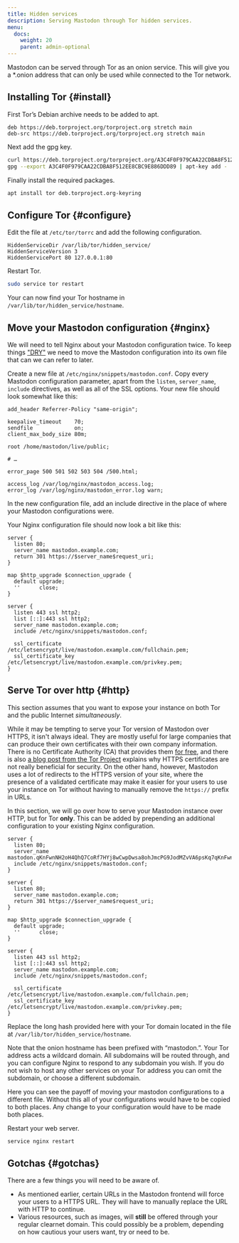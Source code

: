 ```yaml
---
title: Hidden services
description: Serving Mastodon through Tor hidden services.
menu:
  docs:
    weight: 20
    parent: admin-optional
---
```


Mastodon can be served through Tor as an onion service. This will give you a \*.onion address that can only be used while connected to the Tor network.

## Installing Tor {#install}

First Tor’s Debian archive needs to be added to apt.

```text
deb https://deb.torproject.org/torproject.org stretch main
deb-src https://deb.torproject.org/torproject.org stretch main
```

Next add the gpg key.

```bash
curl https://deb.torproject.org/torproject.org/A3C4F0F979CAA22CDBA8F512EE8CBC9E886DDD89.asc | gpg --import
gpg --export A3C4F0F979CAA22CDBA8F512EE8CBC9E886DDD89 | apt-key add -
```

Finally install the required packages.

```bash
apt install tor deb.torproject.org-keyring
```

## Configure Tor {#configure}

Edit the file at `/etc/tor/torrc` and add the following configuration.

```text
HiddenServiceDir /var/lib/tor/hidden_service/
HiddenServiceVersion 3
HiddenServicePort 80 127.0.0.1:80
```

Restart Tor.

```bash
sudo service tor restart
```

Your can now find your Tor hostname in `/var/lib/tor/hidden_service/hostname`.

## Move your Mastodon configuration {#nginx}

We will need to tell Nginx about your Mastodon configuration twice. To keep things ["DRY"](https://en.wikipedia.org/wiki/Don%27t_repeat_yourself) we need to move the Mastodon configuration into its own file that can we can refer to later.

Create a new file at `/etc/nginx/snippets/mastodon.conf`. Copy every Mastodon configuration parameter, apart from the `listen`, `server_name`, `include` directives, as well as all of the SSL options. Your new file should look somewhat like this:

```nginx
add_header Referrer-Policy "same-origin";

keepalive_timeout    70;
sendfile             on;
client_max_body_size 80m;

root /home/mastodon/live/public;

# …

error_page 500 501 502 503 504 /500.html;

access_log /var/log/nginx/mastodon_access.log;
error_log /var/log/nginx/mastodon_error.log warn;
```

In the new configuration file, add an include directive in the place of where your Mastodon configurations were.

Your Nginx configuration file should now look a bit like this:

```nginx
server {
  listen 80;
  server_name mastodon.example.com;
  return 301 https://$server_name$request_uri;
}

map $http_upgrade $connection_upgrade {
  default upgrade;
  ''      close;
}

server {
  listen 443 ssl http2;
  list [::]:443 ssl http2;
  server_name mastodon.example.com;
  include /etc/nginx/snippets/mastodon.conf;

  ssl_certificate /etc/letsencrypt/live/mastodon.example.com/fullchain.pem;
  ssl_certificate_key /etc/letsencrypt/live/mastodon.example.com/privkey.pem;
}
```

## Serve Tor over http {#http}

This section assumes that you want to expose your instance on both Tor and the public Internet *simultaneously*.

While it may be tempting to serve your Tor version of Mastodon over HTTPS, it isn't always ideal. They are mostly useful for large companies that can produce their own certificates with their own company information. There is no Certificate Authority (CA) that provides them [for free](https://community.torproject.org/onion-services/advanced/https/), and there is also [a blog post from the Tor Project](https://blog.torproject.org/facebook-hidden-services-and-https-certs) explains why HTTPS certificates are not really beneficial for security. On the other hand, however, Mastodon uses a lot of redirects to the HTTPS version of your site, where the presence of a validated certificate may make it easier for your users to use your instance on Tor without having to manually remove the `https://` prefix in URLs.

In this section, we will go over how to serve your Mastodon instance over HTTP, but for Tor **only**. This can be added by prepending an additional configuration to your existing Nginx configuration.

```nginx
server {
  listen 80;
  server_name mastodon.qKnFwnNH2oH4QhQ7CoRf7HYj8wCwpDwsa8ohJmcPG9JodMZvVA6psKq7qKnFwnNH2oH4QhQ7CoRf7HYj8wCwpDwsa8ohJmcPG9JodMZvVA6psKq7.onion;
  include /etc/nginx/snippets/mastodon.conf;
}

server {
  listen 80;
  server_name mastodon.example.com;
  return 301 https://$server_name$request_uri;
}

map $http_upgrade $connection_upgrade {
  default upgrade;
  ''      close;
}

server {
  listen 443 ssl http2;
  list [::]:443 ssl http2;
  server_name mastodon.example.com;
  include /etc/nginx/snippets/mastodon.conf;

  ssl_certificate /etc/letsencrypt/live/mastodon.example.com/fullchain.pem;
  ssl_certificate_key /etc/letsencrypt/live/mastodon.example.com/privkey.pem;
}
```

Replace the long hash provided here with your Tor domain located in the file at `/var/lib/tor/hidden_service/hostname`.

Note that the onion hostname has been prefixed with “mastodon.”. Your Tor address acts a wildcard domain. All subdomains will be routed through, and you can configure Nginx to respond to any subdomain you wish. If you do not wish to host any other services on your Tor address you can omit the subdomain, or choose a different subdomain.

Here you can see the payoff of moving your mastodon configurations to a different file. Without this all of your configurations would have to be copied to both places. Any change to your configuration would have to be made both places.

Restart your web server.

```bash
service nginx restart
```

## Gotchas {#gotchas}

There are a few things you will need to be aware of.

- As mentioned earlier, certain URLs in the Mastodon frontend will force your users to a HTTPS URL. They will have to manually replace the URL with HTTP to continue.
- Various resources, such as images, will **still** be offered through your regular clearnet domain. This could possibly be a problem, depending on how cautious your users want, try or need to be.
